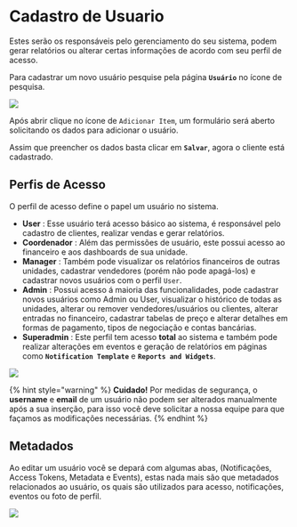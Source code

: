 # Cadastro de Usuario

Estes serão os responsáveis pelo gerenciamento do seu sistema, podem gerar relatórios ou alterar certas informações de acordo com seu perfil de acesso.

Para cadastrar um novo usuário pesquise pela página **`Usuário`** no ícone de pesquisa.

![](https://github.com/Gestao-Online/public-docs/tree/ce2dcb553970e393c21b0336fbee8d426c99af31/ERP/assets/manuais_de_uso/usuarios/1_usuarios.png)

Após abrir clique no ícone de `Adicionar Item`, um formulário será aberto solicitando os dados para adicionar o usuário.

Assim que preencher os dados basta clicar em **`Salvar`**, agora o cliente está cadastrado.

## Perfis de Acesso

O perfil de acesso define o papel um usuário no sistema.

* **User** : Esse usuário terá acesso básico ao sistema, é responsável pelo cadastro de clientes, realizar vendas e gerar relatórios.
* **Coordenador** : Além das permissões de usuário, este possui acesso ao financeiro e aos dashboards de sua unidade.
* **Manager** : Também pode visualizar os relatórios financeiros de outras unidades, cadastrar vendedores \(porém não pode apagá-los\) e cadastrar novos usuários com o perfil `User`.
* **Admin** : Possui acesso á maioria das funcionalidades, pode cadastrar novos usuários como Admin ou User, visualizar o histórico de todas as unidades, alterar ou remover vendedores/usuários ou clientes, alterar entradas no financeiro, cadastrar tabelas de preço e alterar detalhes em formas de pagamento, tipos de negociação e contas bancárias.
* **Superadmin** : Este perfil tem acesso **total** ao sistema e também pode realizar alterações em eventos e geração de relatórios em páginas como **`Notification Template`** e **`Reports and Widgets`**.

![](https://github.com/Gestao-Online/public-docs/tree/ce2dcb553970e393c21b0336fbee8d426c99af31/ERP/assets/manuais_de_uso/usuarios/2_usuarios.png)

{% hint style="warning" %}
**Cuidado!** Por medidas de segurança, o **username** e **email** de um usuário não podem ser alterados manualmente após a sua inserção, para isso você deve solicitar a nossa equipe para que façamos as modificações necessárias.
{% endhint %}

## Metadados

Ao editar um usuário você se depará com algumas abas, \(Notificações, Access Tokens, Metadata e Events\), estas nada mais são que metadados relacionados ao usuário, os quais são utilizados para acesso, notificações, eventos ou foto de perfil.

![](https://github.com/Gestao-Online/public-docs/tree/ce2dcb553970e393c21b0336fbee8d426c99af31/ERP/assets/manuais_de_uso/usuarios/3_usuarios.png)

